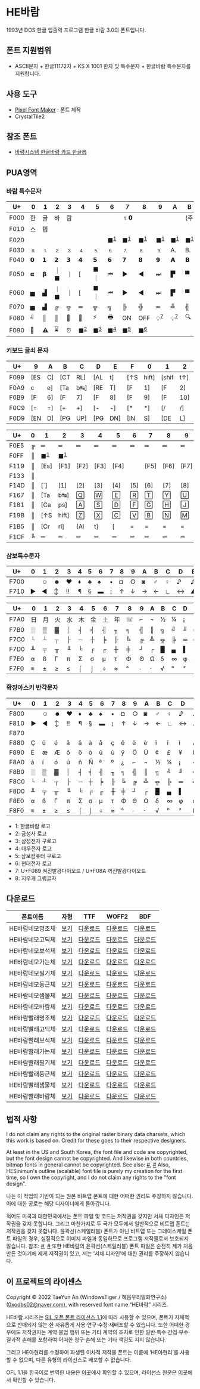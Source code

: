 # HE바람
1993년 DOS 한글 입출력 프로그램 한글 바람 3.0의 폰트입니다.
## 폰트 지원범위
* ASCII문자 + 한글11172자 + KS X 1001 한자 및 특수문자 + 한글바람 특수문자를 지원합니다.

## 사용 도구
* [Pixel Font Maker](https://github.com/wintiger0222/pixel-font-maker) : 폰트 제작
* CrystalTile2

## 참조 폰트
* [바람시스템 한글바람 카드 한글롬](https://github.com/ika-musume/HangulCard_dumps/tree/main/BaramSystem_HangulBaram)

## PUA영역
### 바람 특수문자

| U+   | 0  | 1  | 2   | 3  | 4                            | 5                            | 6                            | 7                            | 8                            | 9                            | A                            | B                            | C                            | D                            | E  | F                            |
|------|----|----|-----|----|------------------------------|------------------------------|------------------------------|------------------------------|------------------------------|------------------------------|------------------------------|------------------------------|------------------------------|------------------------------|----|------------------------------|
| F000 | 한 | 글 | 바  | 람 |                              |                              |                              | ⒈𝟬                           |                              |                              |                              | (주                          | 주)                          | 바                           | 람 | 시                           |
| F010 | 스 | 템 |     |    |                              |                              |                              |                              |                              |                              |                              |                              |                              |                              |    |                              |
| F020 |    |    |     |    |                              |                              | ■<sup>[1](#footnote_1)</sup> | ■<sup>[1](#footnote_1)</sup> | ■<sup>[1](#footnote_1)</sup> | ■<sup>[1](#footnote_1)</sup> | ■<sup>[1](#footnote_1)</sup> | ■<sup>[1](#footnote_1)</sup> | ■<sup>[1](#footnote_1)</sup> | ■<sup>[1](#footnote_1)</sup> | 𝙑  | 𝗩                            |
| F030 | 🄀  | ⒈  | ⒉   | ⒊  | ⒋                            | ⒌                            | ⒍                            | ⒎                            | ⒏                            | ⒐                            | A.                           | B.                           | C.                           | D.                           | E. | F.                           |
| F040 | 𝟬  | 𝟭  | 𝟮   | 𝟯  | 𝟰                            | 𝟱                            | 𝟲                            | 𝟳                            | 𝟴                            | 𝟵                            | 𝗔                            | 𝗕                            | 𝗖                            | 𝗗                            | 𝗘  | 𝗙                            |
| F050 | 𝝰  | 𝝱  | ｜■ | ｜ | [                            | ■｜                          | ⏮                            | ▶                            | ◀                            | ⏭                            | ▛                            | ▀                            | ▜                            | ▌                            | ▐  | ▙                            |
| F060 | ▅  | ▟  | ｜■ | ｜ | [                            | ■｜                          | ⏮                            | ▶                            | ◀                            | ⏭                            | ▛                            | ▀                            | ▜                            | ▌                            | ▐  | ▙                            |
| F070 | ▅  | ▟  | ╔   | ╦  | ═                            | ╦                            | ╗                            | ╠                            | ╬                            | ═                            | ╩                            | ╣                            | ╚                            | ╩                            | ═  | ╩                            |
| F080 | ╝  | ║  | ║   | 🐁  | 📱                            | ⚡                            | 🖶                            | ON                           | OFF                          | 💡<sup>[7](#footnote_7)</sup> | 💡<sup>[7](#footnote_7)</sup> | 🔍                            | 📧                            | ®                            | ✏  | □<sup>[8](#footnote_8)</sup> |
| F090 | 🛑  | ⚠  | ⌛   | ⏰  | ■<sup>[2](#footnote_2)</sup> | ■<sup>[3](#footnote_3)</sup> | ■<sup>[4](#footnote_4)</sup> | ■<sup>[5](#footnote_5)</sup> | ■<sup>[6](#footnote_6)</sup> |                              |                              |                              |                              |                              |    |                              |

### 키보드 글쇠 문자

| U+   | 9   | A  | B   | C   | D   | E   | F   | 0     | 1     | 2   | 3    | 4   | 5   | 6   | 7   | 8   |
|------|-----|----|-----|-----|-----|-----|-----|-------|-------|-----|------|-----|-----|-----|-----|-----|
| F099 | [ES | C] | [CT | RL] | [AL | t]  | [↑S | hift] | [shif | t↑] | [한/ | 영] | [한 | 자] | [s  | pa  |
| F0A9 | c   | e] | [Ta | b↹] | [RE | T]  | [F  | 1]    | [F    | 2]  | [F   | 3]  | [F  | 4]  | [F  | 5]  |
| F0B9 | [F  | 6] | [F  | 7]  | [F  | 8]  | [F  | 9]    | [F    | 10] | [F   | 11] | [F  | 12] | [`  | `]  |
| F0C9 | [=  | =] | [+  | +]  | [-  | -]  | [*  | *]    | [/    | /]  | [%   | %]  | [＼ | ＼] | [HO | ME] |
| F0D9 | [EN | D] | [PG | UP] | [PG | DN] | [IN | S]    | [DE   | L]  | [Prt | sc] |     |     |     |     |

| U+   | 0 | 1    | 2     | 3    | 4    | 5    | 6   | 7    | 8    | 9    | A    | B   | C    | D     | E     | F     | 10 | 11   | 12   | 13   | 14 | 15   | 16   | 17    | 18   | 19 |
|------|---|------|-------|------|------|------|-----|------|------|------|------|-----|------|-------|-------|-------|----|------|------|------|----|------|------|-------|------|----|
| F0E5 | ╔ | ═    | ═     | ═    | ═    | ═    | ═   | ═    | ═    | ═    | ═    | ═   | ═    | ═     | ═     | ═     | ═  | ═    | ═    | ═    | ═  | ═    | ═    | ═     | ═    | ╗  |
| F0FF | ║ | ■<sup>[1](#footnote_1)</sup>    | ■<sup>[1](#footnote_1)</sup>     |      |      |      |     |      |      |      |      |     |      |       |       |       |    |      |      |      |    |      |      |       |      | ║  |
| F119 | ║ | [Es] | [F1]  | [F2] | [F3] | [F4] |     | [F5] | [F6] | [F7] | [F8] |     | [F9] | [F10] | [F11] | [F12] |    | [Ps] | [Sl] | [Pb] |    | [Num | ICa | psIS | crt] | ║  |
| F133 | ║ |      |       |      |      |      |     |      |      |      |      |     |      |       |       |       |    |      |      |      |    |      |      |       |      | ║  |
| F14D | ║ | [`]  | [1]   | [2]  | [3]  | [4]  | [5] | [6]  | [7]  | [8]  | [9]  | [0] | [-]  | [=]   | [←    | ─]    |    | [In] | [Hm] | [Pu] |    | [Nl] | [/]  | [*]   | [-]  | ║  |
| F167 | ║ | [Ta  | b↹]   | 🅀    | 🅆    | 🄴    | 🅁   | 🅃    | 🅈    | 🅄    | 🄸    | 🄾   | 🄿    | [{]   | [}]   | Π     |    | [De] | [En] | [Pd] |    | [7]  | [8]  | [9]   | [+]  | ║  |
| F181 | ║ | [Ca  | ps]   | 🄰    | 🅂    | 🄳    | 🄵   | 🄶    | 🄷    | 🄹    | 🄺    | 🄻   | [:]  | [']   | [Re   | t]    |    |      |      |      |    | [4]  | [5]  | [6]   | Ц    | ║  |
| F19B | ║ | [↑S  | hift] | 🅉    | 🅇    | 🄲    | 🅅   | 🄱    | 🄽    | 🄼    | [,]  | [.] | [/]  | [＼]  | [shif | t↑]   |    |      | ⍐    |      |    | [1]  | [2]  | [3]   | Π    | ║  |
| F1B5 | ║ | [Cr  | rl]   | [Al  | t]   | [    | =   | =    | =    | =    | =    | ]   | [한/ | 영]   | [한   | 자]   |    | ⍇    | ⍗    | ⍈    |    | [0   | 0]   | [.]   | [↵]  | ║  |
| F1CF | ╚ | ═    | ═     | ═    | ═    | ═    | ═   | ═    | ═    | ═    | ═    | ═   | ═    | ═     | ═     | ═     | ═  | ═    | ═    | ═    | ═  | ═    | ═    | ═     | ═    | ╝  |

### 삼보특수문자

| U+   | 0  | 1  | 2  | 3  | 4  | 5  | 6  | 7  | 8 | 9 | A | B | C | D | E | F |
|------|----|----|----|----|----|----|----|----|---|---|---|---|---|---|---|---|
| F700 |    | ☺  | ☻  | ♥  | ♦  | ♣  | ♠  | •  | ◘  | ○ | ◙ | ♂ | ♀ | ♪ | ♫ | ☼ |
| F710 | ►  | ◄  | ↕  | ‼  | ¶  | §  | ▬  | ↨  | ↑ | ↓ | → | ← | ∟ | ↔ | ▲ | ▼ |

| U+   | 0  | 1  | 2  | 3  | 4  | 5  | 6  | 7  | 8 | 9 | A | B | C | D | E | F |
|------|----|----|----|----|----|----|----|----|---|---|---|---|---|---|---|---|
| F7A0 | 日 | 月 | 火 | 水 | 木 | 金 | 土 | 年 | ☏ | ⌐ | ¬ | ½ | ¼ | ¡ | ~ | ■<sup>[1](#footnote_1)</sup> |
| F7B0 | ░  | ▒  | ▓  | │  | ┤  | ╡  | ╢  | ╖  | ╕ | ╣ | ║ | ╗ | ╝ | ╜ | ╛ | ┐ |
| F7C0 | └  | ┴  | ┬  | ├  | ─  | ┼  | ╞  | ╟  | ╚ | ╔ | ╩ | ╦ | ╠ | ═ | ╬ | ╧ |
| F7D0 | ╨  | ╤  | ╥  | ╙  | ╘  | ╒  | ╓  | ╫  | ╪ | ┘ | ┌ | █ | ▄ | ▌ | ▐ | ▀ |
| F7E0 | α  | ß  | Γ  | π  | Σ  | σ  | µ  | τ  | Φ | Θ | Ω | δ | ∞ | φ | ε | ∩ |
| F7F0 | ≡  | ±  | ≥  | ≤  | ⌠  | ⌡  | ÷  | ≈  | ° | ∙ | · | √ | ⁿ | ² | ■ |   |

### 확장아스키 반각문자

| U+   | 0 | 1 | 2 | 3 | 4 | 5 | 6 | 7 | 8 | 9 | A | B | C | D | E | F |
|------|---|---|---|---|---|---|---|---|---|---|---|---|---|---|---|---|
| F800 |   | ☺ | ☻ | ♥ | ♦ | ♣ | ♠ | • | ◘ | ○ | ◙ | ♂ | ♀ | ♪ | ♫ | ☼ |
| F810 | ► | ◄ | ↕ | ‼ | ¶ | § | ▬ | ↨ | ↑ | ↓ | → | ← | ∟ | ↔ | ▲ | ▼ |
| F870 |   |   |   |   |   |   |   |   |   |   |   |   |   |   |   | ⌂ |
| F880 | Ç | ü | é | â | ä | à | å | ç | ê | ë | è | ï | î | ì | Ä | Å |
| F890 | É | æ | Æ | ô | ö | ò | û | ù | ÿ | Ö | Ü | ¢ | £ | ¥ | ₧ | ƒ |
| F8A0 | á | í | ó | ú | ñ | Ñ | ª | º | ¿ | ⌐ | ¬ | ½ | ¼ | ¡ | « | » |
| F8B0 | ░ | ▒ | ▓ | │ | ┤ | ╡ | ╢ | ╖ | ╕ | ╣ | ║ | ╗ | ╝ | ╜ | ╛ | ┐ |
| F8C0 | └ | ┴ | ┬ | ├ | ─ | ┼ | ╞ | ╟ | ╚ | ╔ | ╩ | ╦ | ╠ | ═ | ╬ | ╧ |
| F8D0 | ╨ | ╤ | ╥ | ╙ | ╘ | ╒ | ╓ | ╫ | ╪ | ┘ | ┌ | █ | ▄ | ▌ | ▐ | ▀ |
| F8E0 | α | ß | Γ | π | Σ | σ | µ | τ | Φ | Θ | Ω | δ | ∞ | φ | ε | ∩ |
| F8F0 | ≡ | ± | ≥ | ≤ | ⌠ | ⌡ | ÷ | ≈ | ° | ∙ | · | √ | ⁿ | ² | ■ |   |


* <a name="footnote_1">1</a>: 한글바람 로고
* <a name="footnote_2">2</a>: 금성사 로고
* <a name="footnote_3">3</a>: 삼성전자 구로고
* <a name="footnote_4">4</a>: 대우전자 로고
* <a name="footnote_5">5</a>: 삼보컴퓨터 구로고
* <a name="footnote_6">6</a>: 현대전자 로고
* <a name="footnote_7">7</a>: U+F089 켜진발광다이오드 / U+F08A 꺼진발광다이오드 
* <a name="footnote_8">8</a>: 지우개 그림글자

## 다운로드 

| 폰트이름 | 자형 | TTF |  WOFF2 |  BDF |
| ------- | ---- | ---- | ---- | ---- |
| HE바람네모명조체 | [보기](https://lsfont.quiple.dev/#https://wintiger0222.github.io/Silhoua_font/HEBaram/HEBaramNemoMyeongjoche.ttf)  | [다운로드](https://wintiger0222.github.io/Silhoua_font/HEBaram/HEBaramNemoMyeongjoche.ttf)   | [다운로드](https://wintiger0222.github.io/Silhoua_font/HEBaram/HEBaramNemoMyeongjoche.woff2)    | [다운로드](https://wintiger0222.github.io/Silhoua_font/HEBaram/HEBaramNemoMyeongjoche.bdf)    |
| HE바람네모고딕체 | [보기](https://lsfont.quiple.dev/#https://wintiger0222.github.io/Silhoua_font/HEBaram/HEBaramNemoGodikche.ttf)     | [다운로드](https://wintiger0222.github.io/Silhoua_font/HEBaram/HEBaramNemoGodikche.ttf)      | [다운로드](https://wintiger0222.github.io/Silhoua_font/HEBaram/HEBaramNemoGodikche.woff2)       | [다운로드](https://wintiger0222.github.io/Silhoua_font/HEBaram/HEBaramNemoGodikche.bdf)       |
| HE바람네모보석체 | [보기](https://lsfont.quiple.dev/#https://wintiger0222.github.io/Silhoua_font/HEBaram/HEBaramNemoBoseokche.ttf)    | [다운로드](https://wintiger0222.github.io/Silhoua_font/HEBaram/HEBaramNemoBoseokche.ttf)     | [다운로드](https://wintiger0222.github.io/Silhoua_font/HEBaram/HEBaramNemoBoseokche.woff2)      | [다운로드](https://wintiger0222.github.io/Silhoua_font/HEBaram/HEBaramNemoBoseokche.bdf)      |
| HE바람네모가는체 | [보기](https://lsfont.quiple.dev/#https://wintiger0222.github.io/Silhoua_font/HEBaram/HEBaramNemoSaemmulche.ttf)   | [다운로드](https://wintiger0222.github.io/Silhoua_font/HEBaram/HEBaramNemoSaemmulche.ttf)    | [다운로드](https://wintiger0222.github.io/Silhoua_font/HEBaram/HEBaramNemoSaemmulche.woff2)     | [다운로드](https://wintiger0222.github.io/Silhoua_font/HEBaram/HEBaramNemoSaemmulche.bdf)     |
| HE바람네모필기체 | [보기](https://lsfont.quiple.dev/#https://wintiger0222.github.io/Silhoua_font/HEBaram/HEBaramNemoPilgiche.ttf)     | [다운로드](https://wintiger0222.github.io/Silhoua_font/HEBaram/HEBaramNemoPilgiche.ttf)      | [다운로드](https://wintiger0222.github.io/Silhoua_font/HEBaram/HEBaramNemoPilgiche.woff2)       | [다운로드](https://wintiger0222.github.io/Silhoua_font/HEBaram/HEBaramNemoPilgiche.bdf)       |
| HE바람네모둥근체 | [보기](https://lsfont.quiple.dev/#https://wintiger0222.github.io/Silhoua_font/HEBaram/HEBaramNemoDunggeunche.ttf)  | [다운로드](https://wintiger0222.github.io/Silhoua_font/HEBaram/HEBaramNemoDunggeunche.ttf)   | [다운로드](https://wintiger0222.github.io/Silhoua_font/HEBaram/HEBaramNemoDunggeunche.woff2)    | [다운로드](https://wintiger0222.github.io/Silhoua_font/HEBaram/HEBaramNemoDunggeunche.bdf)    |
| HE바람네모샘물체 | [보기](https://lsfont.quiple.dev/#https://wintiger0222.github.io/Silhoua_font/HEBaram/HEBaramPpallaeSaemmulche.ttf)| [다운로드](https://wintiger0222.github.io/Silhoua_font/HEBaram/HEBaramPpallaeSaemmulche.ttf) | [다운로드](https://wintiger0222.github.io/Silhoua_font/HEBaram/HEBaramPpallaeSaemmulche.woff2)  | [다운로드](https://wintiger0222.github.io/Silhoua_font/HEBaram/HEBaramPpallaeSaemmulche.bdf)  |
| HE바람네모바람체 | [보기](https://lsfont.quiple.dev/#https://wintiger0222.github.io/Silhoua_font/HEBaram/HEBaramNemoBaramche.ttf)     | [다운로드](https://wintiger0222.github.io/Silhoua_font/HEBaram/HEBaramNemoBaramche.ttf)      | [다운로드](https://wintiger0222.github.io/Silhoua_font/HEBaram/HEBaramNemoBaramche.woff2)       | [다운로드](https://wintiger0222.github.io/Silhoua_font/HEBaram/HEBaramNemoBaramche.bdf)       |
| HE바람빨래명조체 | [보기](https://lsfont.quiple.dev/#https://wintiger0222.github.io/Silhoua_font/HEBaram/HEBaramPpallaeMyeongjoche.ttf)  | [다운로드](https://wintiger0222.github.io/Silhoua_font/HEBaram/HEBaramPpallaeMyeongjoche.ttf)   | [다운로드](https://wintiger0222.github.io/Silhoua_font/HEBaram/HEBaramPpallaeMyeongjoche.woff2)    | [다운로드](https://wintiger0222.github.io/Silhoua_font/HEBaram/HEBaramPpallaeMyeongjoche.bdf)    |
| HE바람빨래고딕체 | [보기](https://lsfont.quiple.dev/#https://wintiger0222.github.io/Silhoua_font/HEBaram/HEBaramPpallaeGodikche.ttf)     | [다운로드](https://wintiger0222.github.io/Silhoua_font/HEBaram/HEBaramPpallaeGodikche.ttf)      | [다운로드](https://wintiger0222.github.io/Silhoua_font/HEBaram/HEBaramPpallaeGodikche.woff2)       | [다운로드](https://wintiger0222.github.io/Silhoua_font/HEBaram/HEBaramPpallaeGodikche.bdf)       |
| HE바람빨래보석체 | [보기](https://lsfont.quiple.dev/#https://wintiger0222.github.io/Silhoua_font/HEBaram/HEBaramPpallaeBoseokche.ttf)    | [다운로드](https://wintiger0222.github.io/Silhoua_font/HEBaram/HEBaramPpallaeBoseokche.ttf)     | [다운로드](https://wintiger0222.github.io/Silhoua_font/HEBaram/HEBaramPpallaeBoseokche.woff2)      | [다운로드](https://wintiger0222.github.io/Silhoua_font/HEBaram/HEBaramPpallaeBoseokche.bdf)      |
| HE바람빨래가는체 | [보기](https://lsfont.quiple.dev/#https://wintiger0222.github.io/Silhoua_font/HEBaram/HEBaramPpallaeSaemmulche.ttf)   | [다운로드](https://wintiger0222.github.io/Silhoua_font/HEBaram/HEBaramPpallaeSaemmulche.ttf)    | [다운로드](https://wintiger0222.github.io/Silhoua_font/HEBaram/HEBaramPpallaeSaemmulche.woff2)     | [다운로드](https://wintiger0222.github.io/Silhoua_font/HEBaram/HEBaramPpallaeSaemmulche.bdf)     |
| HE바람빨래필기체 | [보기](https://lsfont.quiple.dev/#https://wintiger0222.github.io/Silhoua_font/HEBaram/HEBaramPpallaePilgiche.ttf)     | [다운로드](https://wintiger0222.github.io/Silhoua_font/HEBaram/HEBaramPpallaePilgiche.ttf)      | [다운로드](https://wintiger0222.github.io/Silhoua_font/HEBaram/HEBaramPpallaePilgiche.woff2)       | [다운로드](https://wintiger0222.github.io/Silhoua_font/HEBaram/HEBaramPpallaePilgiche.bdf)       |
| HE바람빨래둥근체 | [보기](https://lsfont.quiple.dev/#https://wintiger0222.github.io/Silhoua_font/HEBaram/HEBaramPpallaeDunggeunche.ttf)  | [다운로드](https://wintiger0222.github.io/Silhoua_font/HEBaram/HEBaramPpallaeDunggeunche.ttf)   | [다운로드](https://wintiger0222.github.io/Silhoua_font/HEBaram/HEBaramPpallaeDunggeunche.woff2)    | [다운로드](https://wintiger0222.github.io/Silhoua_font/HEBaram/HEBaramPpallaeDunggeunche.bdf)    |
| HE바람빨래샘물체 | [보기](https://lsfont.quiple.dev/#https://wintiger0222.github.io/Silhoua_font/HEBaram/HEBaramPpallaeSaemmulche.ttf)| [다운로드](https://wintiger0222.github.io/Silhoua_font/HEBaram/HEBaramPpallaeSaemmulche.ttf) | [다운로드](https://wintiger0222.github.io/Silhoua_font/HEBaram/HEBaramPpallaeSaemmulche.woff2)  | [다운로드](https://wintiger0222.github.io/Silhoua_font/HEBaram/HEBaramPpallaeSaemmulche.bdf)  |
| HE바람빨래바람체 | [보기](https://lsfont.quiple.dev/#https://wintiger0222.github.io/Silhoua_font/HEBaram/HEBaramPpallaeBaramche.ttf)     | [다운로드](https://wintiger0222.github.io/Silhoua_font/HEBaram/HEBaramPpallaeBaramche.ttf)      | [다운로드](https://wintiger0222.github.io/Silhoua_font/HEBaram/HEBaramPpallaeBaramche.woff2)       | [다운로드](https://wintiger0222.github.io/Silhoua_font/HEBaram/HEBaramPpallaeBaramche.bdf)       |

## 법적 사항
I do not claim any rights to the original raster binary data charsets, which this work is based on. Credit for these goes to their respective designers.

At least in the US and South Korea, the font file and code are copyrighted, but the font design cannot be copyrighted. And likewise in both countries, bitmap fonts in general cannot be copyrighted. See also: [#](https://int10h.org/oldschool-pc-fonts/readme/#legal_stuff), [#](http://kasanlaw.com/bbs/board.php?bo_table=sub04_2&wr_id=226) Also, HESinimun's outline (scalable) font file is purely my creation for the first time, so I own the copyright, and I do not claim any rights to the "font design".

나는 이 작업의 기반이 되는 원본 비트맵 폰트에 대한 어떠한 권리도 주장하지 않습니다. 이에 대한 공로는 해당 디자이너에게 돌아갑니다.

적어도 미국과 대한민국에서는 폰트 파일 및 코드는 저작권을 갖지만 서체 디자인은 저작권을 갖지 못합니다. 그리고 마찬가지로 두 국가 모두에서 일반적으로 비트맵 폰트는 저작권을 갖지 못합니다. 윤곽선(스케일러블) 폰트가 아닌 비트맵 또는 그레이스케일 폰트 파일의 경우, 실질적으로 이미지 파일과 동일하므로 프로그램 저작물로서 보호되지 않습니다. 참조: [#](https://int10h.org/oldschool-pc-fonts/readme/#legal_stuff), [#](http://kasanlaw.com/bbs/board.php?bo_table=sub04_2&wr_id=226) 또한 HE바람의 윤곽선(스케일러블) 폰트 파일은 순전히 제가 처음 만든 것이기에 제게 저작권이 있고, 저는 ‘서체 디자인’에 대한 권리를 주장하지 않습니다.

## 이 프로젝트의 라이센스
Copyright © 2022 TaeYun An (WindowsTiger / 혜음우리말화연구소) (0xodbs02@naver.com), with reserved font name “HE바람” 시리즈.

HE바람 시리즈는 [SIL 오픈 폰트 라이선스 1.1](https://scripts.sil.org/cms/scripts/page.php?site_id=nrsi&id=OFL)에 따라 사용할 수 있으며, 폰트가 자체적으로 판매되지 않는 한 자유롭게 사용·연구·수정·재배포할 수 있습니다. 또한 어떠한 경우에도 저작권자는 계약·불법 행위 또는 기타 계약의 조치로 인한 일반·특수·간접·부수·결과적 손해를 포함하여 어떠한 청구·손해 또는 기타 책임도 지지 않습니다.

그리고 HE아현리를 수정하여 파생된 이차적 저작물 폰트는 이름에 ‘HE아현리’를 사용할 수 없으며, 다른 유형의 라이선스로 배포할 수 없습니다.

OFL 1.1을 한국어로 번역한 내용은 [이곳](LICENSE_ko.md)에서 확인할 수 있으며, 라이선스 원문은 [이곳](LICENSE.md)에서 확인할 수 있습니다.